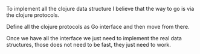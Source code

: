To implement all the clojure data structure I believe that the way to go is via the clojure protocols.

Define all the clojure protocols as Go interface and then move from there.

Once we have all the interface we just need to implement the real data structures, those does not need to be fast, they just need to work.